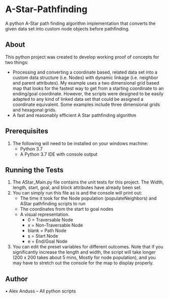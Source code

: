 # A-Star-Pathfinding
A python A-Star path finding algorithm implementation that converts the given data set into custom node objects before pathfinding.

## About
This python project was created to develop working proof of concepts for two things:
  - Processing and converting a coordinate based, related data set into a custom data structure (i.e. Nodes) with dynamic linkage (i.e. neighbor and parent attributes). My example uses a two dimensional grid based map that looks for the fastest way to get from a starting coordinate to an ending/goal coordinate. However, the scripts were designed to be easily adapted to any kind of linked data set that could be assigned a coordinate equivalent. Some examples include three dimensional grids and hexagonal grids.
  - A fast and reasonably efficient A Star pathfinding algorithm
## Prerequisites
1.	The following will need to be installed on your windows machine:
    - Python 3.7
    - A Python 3.7 IDE with console output 

## Running the Tests
1.  The AStar_Main.py file contains the unit tests for this project. The Width, length, start, goal, and block attributes have already been set.
2.  You can simply run this file as is and the console will print out:
    - The time it took for the Node population (populateNeighbors) and AStar pathfinding scripts to run
    - The coordinates from the start to goal nodes
    - A visual representation.
      - 0 = Traversable Node
      - x = Non-Traversable Node
      - blank = Path Node
      - s = Start Node
      - e = End/Goal Node
3. You can edit the preset variables for different outcomes. Note that if you significantly increase the length and width, the script will take longer (200 x 200 takes about 5 mins, Mostly for node population), and you may have to stretch out the console for the map to display properly. 

## Author
•	Alex Anduss – All python scripts

